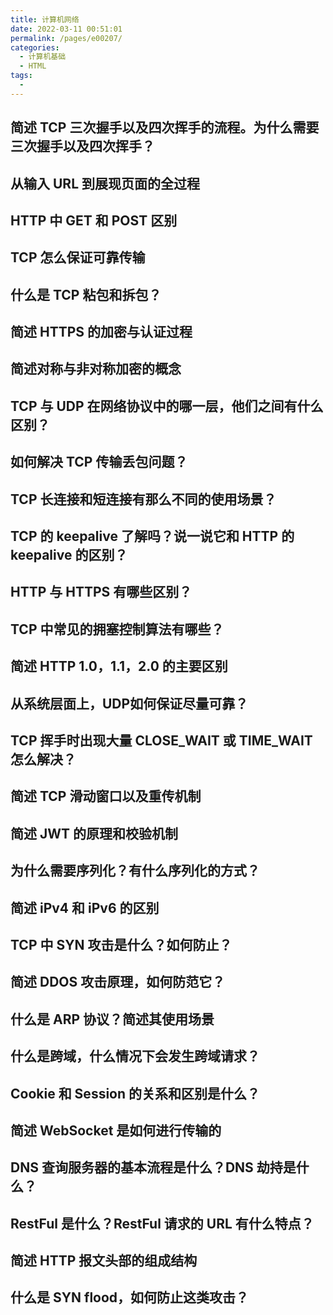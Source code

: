 ```yaml
---
title: 计算机网络
date: 2022-03-11 00:51:01
permalink: /pages/e00207/
categories:
  - 计算机基础
  - HTML
tags:
  - 
---
```

## 简述 TCP 三次握手以及四次挥手的流程。为什么需要三次握手以及四次挥手？

## 从输入 URL 到展现页面的全过程
## HTTP 中 GET 和 POST 区别 
## TCP 怎么保证可靠传输
## 什么是 TCP 粘包和拆包？
## 简述 HTTPS 的加密与认证过程
## 简述对称与非对称加密的概念 
## TCP 与 UDP 在网络协议中的哪一层，他们之间有什么区别？
## 如何解决 TCP 传输丢包问题？
## TCP 长连接和短连接有那么不同的使用场景？
## TCP 的 keepalive 了解吗？说一说它和 HTTP 的 keepalive 的区别？
## HTTP 与 HTTPS 有哪些区别？
## TCP 中常见的拥塞控制算法有哪些？
## 简述 HTTP 1.0，1.1，2.0 的主要区别 
## 从系统层面上，UDP如何保证尽量可靠？
## TCP 挥手时出现大量 CLOSE_WAIT 或 TIME_WAIT 怎么解决？
## 简述 TCP 滑动窗口以及重传机制 
## 简述 JWT 的原理和校验机制
## 为什么需要序列化？有什么序列化的方式？
## 简述 iPv4 和 iPv6 的区别
## TCP 中 SYN 攻击是什么？如何防止？
## 简述 DDOS 攻击原理，如何防范它？
## 什么是 ARP 协议？简述其使用场景
## 什么是跨域，什么情况下会发生跨域请求？
## Cookie 和 Session 的关系和区别是什么？
## 简述 WebSocket 是如何进行传输的
## DNS 查询服务器的基本流程是什么？DNS 劫持是什么？
## RestFul 是什么？RestFul 请求的 URL 有什么特点？
## 简述 HTTP 报文头部的组成结构
## 什么是 SYN flood，如何防止这类攻击？